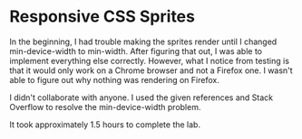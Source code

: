 # Responsive CSS Sprites
In the beginning, I had trouble making the sprites render until I changed min-device-width to min-width. After figuring that out, I was able to implement everything else correctly. However, what I notice from testing is that it would only work on a Chrome browser and not a Firefox one. I wasn't able to figure out why nothing was rendering on Firefox.

I didn't collaborate with anyone. I used the given references and Stack Overflow to resolve the min-device-width problem.

It took approximately 1.5 hours to complete the lab.
